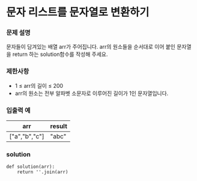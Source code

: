 # 문자 리스트를 문자열로 변환하기

### 문제 설명
문자들이 담겨있는 배열 arr가 주어집니다. arr의 원소들을 순서대로 이어 붙인 문자열을 return 하는 solution함수를 작성해 주세요.

### 제한사항
* 1 ≤ arr의 길이 ≤ 200
* arr의 원소는 전부 알파벳 소문자로 이루어진 길이가 1인 문자열입니다.

### 입출력 예
|arr|	result|
|--|---|
|["a","b","c"]|	"abc"|

### solution
```
def solution(arr):
    return ''.join(arr)
```
